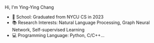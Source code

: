 Hi, I'm Ying-Ying Chang

* 🏫 School: Graduated from NYCU CS in 2023
* 📚 Research Interests: Natural Language Processing, Graph Neural Network, Self-supervised Learning
* 💻 Programming Language: Python, C/C++...
